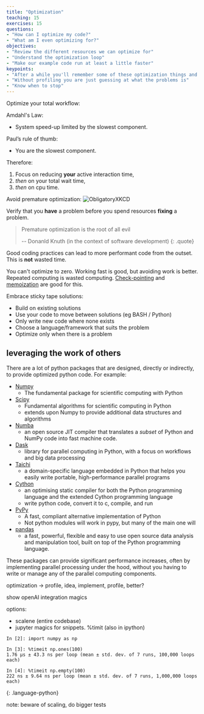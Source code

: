 ```yaml
---
title: "Optimization"
teaching: 15
exercises: 15
questions:
- "How can I optimize my code?"
- "What am I even optimizing for?"
objectives:
- "Review the different resources we can optimize for"
- "Understand the optimization loop"
- "Make our example code run at least a little faster"
keypoints:
- "After a while you'll remember some of these optimization things and do them by default (esp, NumPy things)"
- "Without profiling you are just guessing at what the problems is"
- "Know when to stop"
---
```


Optimize your total workflow:

Amdahl's Law: 
- System speed-up limited by the slowest component.

Paul’s rule of thumb: 
- You are the slowest component.

Therefore: 
1. Focus on reducing **your** active interaction time,
2. *then* on your total wait time, 
3. *then* on cpu time.

Avoid premature optimization:
![ObligatoryXKCD](https://imgs.xkcd.com/comics/is_it_worth_the_time.png)

Verify that you **have** a problem before you spend resources **fixing** a problem.


> Premature optimization is the root of all evil
> 
> -- Donanld Knuth (in the context of software development)
{: .quote}

Good coding practices can lead to more performant code from the outset.
This is **not** wasted time.

You can't optimize to zero.
Working fast is good, but avoiding work is better.
Repeated computing is wasted computing.
[Check-pointing](https://hpc-unibe-ch.github.io/slurm/checkpointing.html) and [memoization](https://en.wikipedia.org/wiki/Memoization) are good for this.

Embrace sticky tape solutions:
- Build on existing solutions
- Use your code to move between solutions (eg BASH / Python)
- Only write new code where none exists
- Choose a language/framework that suits the problem
- Optimize only when there is a problem 


## leveraging the work of others
There are a lot of python packages that are designed, directly or indirectly, to provide optimized python code.
For example:
- [Numpy](https://numpy.org/)
  - The fundamental package for scientific computing with Python
- [Scipy](https://scipy.org/)
  - Fundamental algorithms for scientific computing in Python
  - extends upon Numpy to provide additional data structures and algorithms
- [Numba](https://numba.pydata.org/)
  - an open source JIT compiler that translates a *subset* of Python and NumPy code into fast machine code.
- [Dask](https://www.dask.org/)
  - library for parallel computing in Python, with a focus on workflows and big data processing
- [Taichi](https://www.taichi-lang.org/)
  - a domain-specific language embedded in Python that helps you easily write portable, high-performance parallel programs
- [Cython](https://cython.org/)
  - an optimising static compiler for both the Python programming language and the extended Cython programming language
  - write python code, convert it to c, compile, and run
- [PyPy](https://www.pypy.org/)
  - A fast, compliant alternative implementation of Python
  - Not python modules will work in pypy, but many of the main one will
- [pandas](https://pandas.pydata.org/)
  - a fast, powerful, flexible and easy to use open source data analysis and manipulation tool, built on top of the Python programming language.

These packages can provide significant performance increases, often by implementing parallel processing under the hood, without you having to write or manage any of the parallel computing components.

optimization -> profile, idea, implement, profile, better?

show openAI integration magics

options:
- scalene (entire codebase)
- jupyter magics for snippets. %timit (also in ipython)

~~~
In [2]: import numpy as np

In [3]: %timeit np.ones(100)
1.76 µs ± 43.3 ns per loop (mean ± std. dev. of 7 runs, 100,000 loops each)

In [4]: %timeit np.empty(100)
222 ns ± 9.64 ns per loop (mean ± std. dev. of 7 runs, 1,000,000 loops each)
~~~
{: .language-python}

note: beware of scaling, do bigger tests